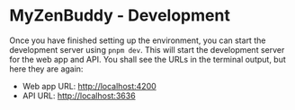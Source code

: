# MyZenBuddy - Development

Once you have finished setting up the environment, you can start the development server using `pnpm dev`. This will start the development server for the web app and API. You shall see the URLs in the terminal output, but here they are again:

- Web app URL: <http://localhost:4200>
- API URL: <http://localhost:3636>
